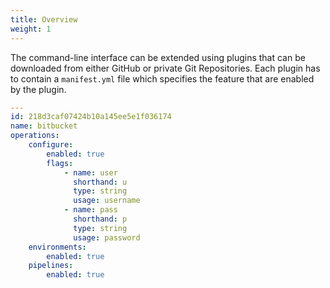 ```yaml
---
title: Overview
weight: 1
---
```


The command-line interface can be extended using plugins that can be downloaded from either GitHub or private Git Repositories.
Each plugin has to contain a `manifest.yml` file which specifies the feature that are enabled by the plugin.

```Yaml
---
id: 218d3caf07424b10a145ee5e1f036174
name: bitbucket
operations:
    configure:
        enabled: true
        flags:
            - name: user
              shorthand: u
              type: string
              usage: username
            - name: pass
              shorthand: p
              type: string
              usage: password
    environments:
        enabled: true
    pipelines:
        enabled: true
```
